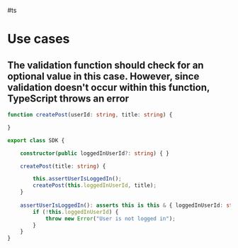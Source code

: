 #ts 
# Use cases

## The validation function should check for an optional value in this case. However, since validation doesn't occur within this function, TypeScript throws an error

```typescript
function createPost(userId: string, title: string) {

}

export class SDK {

	constructor(public loggedInUserId?: string) { }

	createPost(title: string) {

		this.assertUserIsLoggedIn();
		createPost(this.loggedInUserId, title);
	}
	
	assertUserIsLoggedIn(): asserts this is this & { loggedInUserId: string } {
		if (!this.loggedInUserId) {
			throw new Error("User is not logged in");
		}
	}
}
```